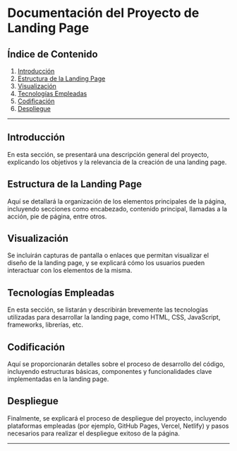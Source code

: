 # Documentación del Proyecto de Landing Page

## Índice de Contenido
1. [Introducción](#introducción)
2. [Estructura de la Landing Page](#estructura-de-la-landing-page)
3. [Visualización](#visualización)
4. [Tecnologías Empleadas](#tecnologías-empleadas)
5. [Codificación](#codificación)
6. [Despliegue](#despliegue)

---

## Introducción
En esta sección, se presentará una descripción general del proyecto, explicando los objetivos y la relevancia de la creación de una landing page.

## Estructura de la Landing Page
Aquí se detallará la organización de los elementos principales de la página, incluyendo secciones como encabezado, contenido principal, llamadas a la acción, pie de página, entre otros.

## Visualización
Se incluirán capturas de pantalla o enlaces que permitan visualizar el diseño de la landing page, y se explicará cómo los usuarios pueden interactuar con los elementos de la misma.

## Tecnologías Empleadas
En esta sección, se listarán y describirán brevemente las tecnologías utilizadas para desarrollar la landing page, como HTML, CSS, JavaScript, frameworks, librerías, etc.

## Codificación
Aquí se proporcionarán detalles sobre el proceso de desarrollo del código, incluyendo estructuras básicas, componentes y funcionalidades clave implementadas en la landing page.

## Despliegue
Finalmente, se explicará el proceso de despliegue del proyecto, incluyendo plataformas empleadas (por ejemplo, GitHub Pages, Vercel, Netlify) y pasos necesarios para realizar el despliegue exitoso de la página.

---

